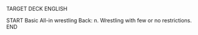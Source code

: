 TARGET DECK
ENGLISH

START
Basic
All-in wrestling
Back: n. Wrestling with few or no restrictions.
END
